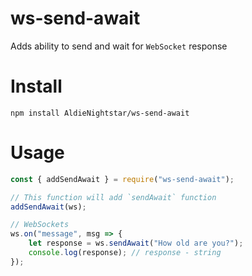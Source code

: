 # ws-send-await

Adds ability to send and wait for `WebSocket` response

# Install 
```
npm install AldieNightstar/ws-send-await
```

# Usage
```js
const { addSendAwait } = require("ws-send-await");

// This function will add `sendAwait` function
addSendAwait(ws);

// WebSockets
ws.on("message", msg => {
	let response = ws.sendAwait("How old are you?");
	console.log(response); // response - string
});
```
